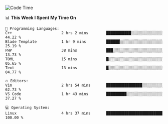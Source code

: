 <!-- [![Top Langs](https://github-readme-stats.vercel.app/api/top-langs/?username=gagahsyuja&theme=dracula&hide_border=true&border_radius=7)](https://github.com/anuraghazra/github-readme-stats) -->

<!--START_SECTION:waka-->
![Code Time](http://img.shields.io/badge/Code%20Time-133%20hrs%2051%20mins-blue)

📊 **This Week I Spent My Time On** 

```text
💬 Programming Languages: 
C++                      2 hrs 2 mins        ███████████░░░░░░░░░░░░░░   44.22 % 
Blade Template           1 hr 9 mins         ██████░░░░░░░░░░░░░░░░░░░   25.19 % 
PHP                      38 mins             ███░░░░░░░░░░░░░░░░░░░░░░   13.73 % 
TOML                     15 mins             █░░░░░░░░░░░░░░░░░░░░░░░░   05.65 % 
Text                     13 mins             █░░░░░░░░░░░░░░░░░░░░░░░░   04.77 % 

🔥 Editors: 
Vim                      2 hrs 54 mins       ████████████████░░░░░░░░░   62.73 % 
VS Code                  1 hr 43 mins        █████████░░░░░░░░░░░░░░░░   37.27 % 

💻 Operating System: 
Linux                    4 hrs 37 mins       █████████████████████████   100.00 % 
```


<!--END_SECTION:waka-->

